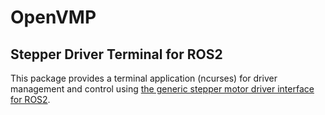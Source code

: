# OpenVMP

## Stepper Driver Terminal for ROS2

This package provides a terminal application (ncurses) for driver management and control using [the generic stepper motor driver interface for ROS2](https://github.com/openvmp/stepper_driver).
